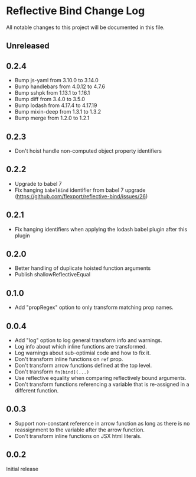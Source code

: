 # Reflective Bind Change Log

All notable changes to this project will be documented in this file.

## Unreleased

## 0.2.4
* Bump js-yaml from 3.10.0 to 3.14.0
* Bump handlebars from 4.0.12 to 4.7.6
* Bump sshpk from 1.13.1 to 1.16.1
* Bump diff from 3.4.0 to 3.5.0
* Bump lodash from 4.17.4 to 4.17.19
* Bump mixin-deep from 1.3.1 to 1.3.2
* Bump merge from 1.2.0 to 1.2.1

## 0.2.3
* Don't hoist handle non-computed object property identifiers

## 0.2.2
* Upgrade to babel 7
* Fix hanging `babelBind` identifier from babel 7 upgrade (https://github.com/flexport/reflective-bind/issues/26)

## 0.2.1
* Fix hanging identifiers when applying the lodash babel plugin after this plugin

## 0.2.0
* Better handling of duplicate hoisted function arguments
* Publish shallowReflectiveEqual

## 0.1.0
* Add "propRegex" option to only transform matching prop names.

## 0.0.4

* Add "log" option to log general transform info and warnings.
* Log info about which inline functions are transformed.
* Log warnings about sub-optimial code and how to fix it.
* Don't transform inline functions on `ref` prop.
* Don't transform arrow functions defined at the top level.
* Don't transform `fn[bind](...)`
* Use reflective equality when comparing reflectively bound arguments.
* Don't transform functions referencing a variable that is re-assigned in a
  different function.

## 0.0.3

* Support non-constant reference in arrow function as long as there is no
  reassignment to the variable after the arrow function.
* Don't transform inline functions on JSX html literals.

## 0.0.2

Initial release
